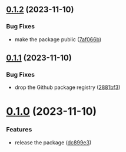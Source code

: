 ## [0.1.2](https://github.com/OutlierVentures/arweave-bundler/compare/v0.1.1...v0.1.2) (2023-11-10)


### Bug Fixes

* make the package public ([7af066b](https://github.com/OutlierVentures/arweave-bundler/commit/7af066bb46c38d2b686a05230907a5ff200ce33f))

## [0.1.1](https://github.com/OutlierVentures/arweave-bundler/compare/v0.1.0...v0.1.1) (2023-11-10)


### Bug Fixes

* drop the Github package registry ([2881bf3](https://github.com/OutlierVentures/arweave-bundler/commit/2881bf30fb85966c904446951ebcd606ee64930a))

# [0.1.0](https://github.com/OutlierVentures/arweave-bundler/compare/v0.0.0...v0.1.0) (2023-11-10)


### Features

* release the package ([dc899e3](https://github.com/OutlierVentures/arweave-bundler/commit/dc899e364ce0dbe78b3b5c45e17165f5783206f6))
